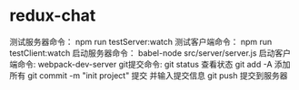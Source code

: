 # redux-chat
测试服务器命令：
npm run testServer:watch
测试客户端命令：
npm run testClient:watch
启动服务器命令：
babel-node src/server/server.js
启动客户端命令:
webpack-dev-server
git提交命令:
git status 查看状态
git add -A 添加所有
git commit -m "init project" 提交 并输入提交信息
git push 提交到服务器
